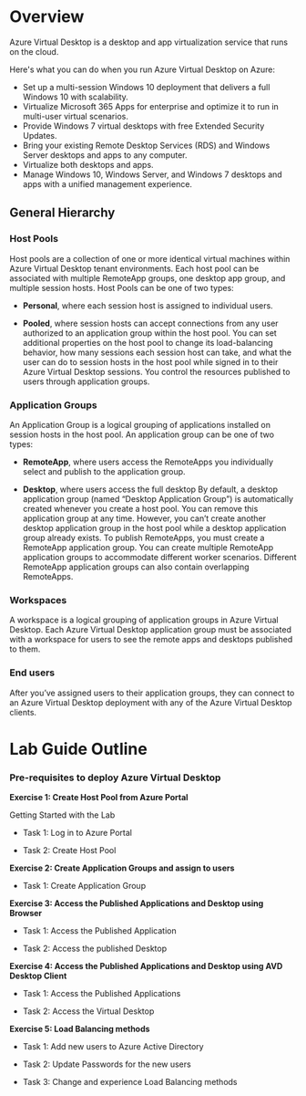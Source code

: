 # **Overview** 

Azure Virtual Desktop is a desktop and app virtualization service that runs on the cloud. 

Here's what you can do when you run Azure Virtual Desktop on Azure: 

 * Set up a multi-session Windows 10 deployment that delivers a full Windows 10 with scalability. 
 * Virtualize Microsoft 365 Apps for enterprise and optimize it to run in multi-user virtual scenarios. 
 * Provide Windows 7 virtual desktops with free Extended Security Updates. 
 * Bring your existing Remote Desktop Services (RDS) and Windows Server desktops and apps to any computer. 
 * Virtualize both desktops and apps. 
 * Manage Windows 10, Windows Server, and Windows 7 desktops and apps with a unified management experience. 

## **General Hierarchy** 

### **Host Pools** 

Host pools are a collection of one or more identical virtual machines within Azure Virtual Desktop tenant environments. Each host pool can be associated with multiple RemoteApp groups, one desktop app group, and multiple session hosts. Host Pools can be one of two types: 

* **Personal**, where each session host is assigned to individual users. 

* **Pooled**, where session hosts can accept connections from any user authorized to an application group within the host pool. You can set additional properties on the host pool to change its load-balancing behavior, how many sessions each session host can take, and what the user can do to session hosts in the host pool while signed in to their Azure Virtual Desktop sessions. You control the resources published to users through application groups. 

 

 

### **Application Groups** 

An Application Group is a logical grouping of applications installed on session hosts in the host pool. An application group can be one of two types: 

* **RemoteApp**, where users access the RemoteApps you individually select and publish to the application group. 

* **Desktop**, where users access the full desktop By default, a desktop application group (named “Desktop Application Group”) is automatically created whenever you create a host pool. You can remove this application group at any time. However, you can’t create another desktop application group in the host pool while a desktop application group already exists. To publish RemoteApps, you must create a RemoteApp application group. You can create multiple RemoteApp application groups to accommodate different worker scenarios. Different RemoteApp application groups can also contain overlapping RemoteApps. 

### **Workspaces** 

A workspace is a logical grouping of application groups in Azure Virtual Desktop. Each Azure Virtual Desktop application group must be associated with a workspace for users to see the remote apps and desktops published to them. 

### **End users** 

After you’ve assigned users to their application groups, they can connect to an Azure Virtual Desktop deployment with any of the Azure Virtual Desktop clients. 

# **Lab Guide Outline** 

### **Pre-requisites to deploy Azure Virtual Desktop** 

**Exercise 1: Create Host Pool from Azure Portal**

Getting Started with the Lab 

* Task 1: Log in to Azure Portal 

* Task 2: Create Host Pool 

**Exercise 2: Create Application Groups and assign to users** 

* Task 1: Create Application Group 

**Exercise 3: Access the Published Applications and Desktop using Browser**

* Task 1: Access the Published Application 

* Task 2: Access the published Desktop 

**Exercise 4: Access the Published Applications and Desktop using AVD Desktop Client** 

* Task 1: Access the Published Applications 

* Task 2: Access the Virtual Desktop 

**Exercise 5: Load Balancing methods**

* Task 1: Add new users to Azure Active Directory 

* Task 2: Update Passwords for the new users 

* Task 3: Change and experience Load Balancing methods 